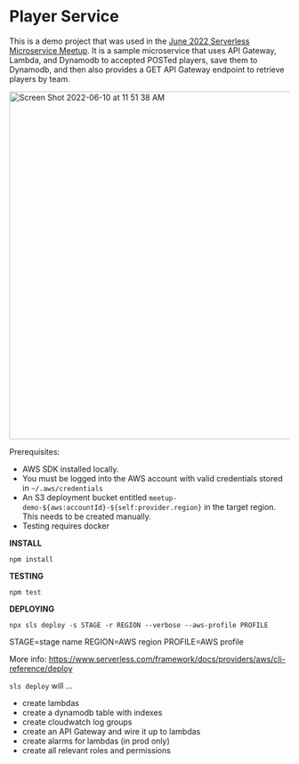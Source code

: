 # Player Service

This is a demo project that was used in the [June 2022 Serverless Microservice Meetup](https://www.meetup.com/serverless-at-scale-irl/events/285802061/). It is a sample microservice that uses API Gateway, Lambda, and Dynamodb to accepted POSTed players, save them to Dynamodb, and then also provides a GET API Gateway endpoint to retrieve players by team.

<img width="624" alt="Screen Shot 2022-06-10 at 11 51 38 AM" src="https://user-images.githubusercontent.com/885096/173104024-6604c2d1-54c4-4b28-a14d-242e91f69d76.png">

Prerequisites:
  - AWS SDK installed locally.
  - You must be logged into the AWS account with valid credentials stored in `~/.aws/credentials`
  - An S3 deployment bucket entitled `meetup-demo-${aws:accountId}-${self:provider.region}` in the target region. This needs to be created manually.
  - Testing requires docker
  
**INSTALL**

`npm install`

**TESTING**

`npm test`

**DEPLOYING**

`npx sls deploy -s STAGE -r REGION --verbose --aws-profile PROFILE`

STAGE=stage name
REGION=AWS region
PROFILE=AWS profile

More info: https://www.serverless.com/framework/docs/providers/aws/cli-reference/deploy

`sls deploy` will ...

- create lambdas
- create a dynamodb table with indexes
- create cloudwatch log groups
- create an API Gateway and wire it up to lambdas
- create alarms for lambdas (in prod only)
- create all relevant roles and permissions

